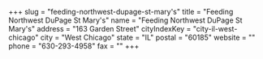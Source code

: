 +++
slug = "feeding-northwest-dupage-st-mary's"
title = "Feeding Northwest DuPage St Mary's"
name = "Feeding Northwest DuPage St Mary's"
address = "163 Garden Street"
cityIndexKey = "city-il-west-chicago"
city = "West Chicago"
state = "IL"
postal = "60185"
website = ""
phone = "630-293-4958"
fax = ""
+++
